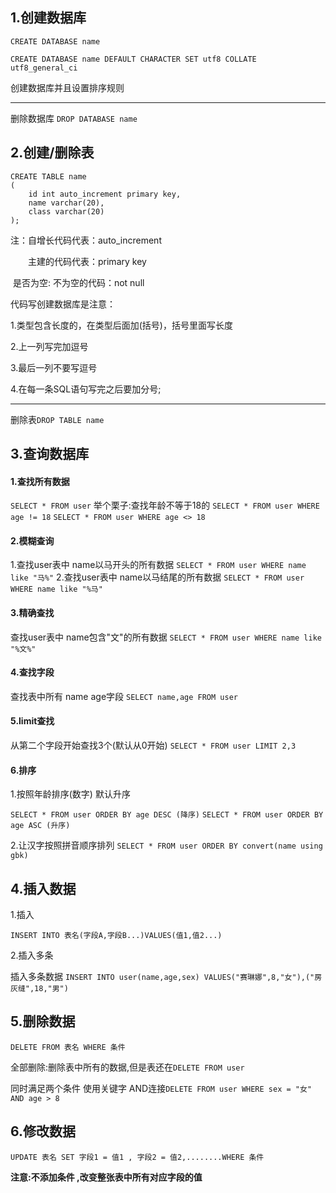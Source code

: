 ## 1.创建数据库

`CREATE DATABASE name`

`CREATE DATABASE name DEFAULT CHARACTER SET utf8 COLLATE utf8_general_ci`

创建数据库并且设置排序规则

***

删除数据库 `DROP DATABASE name`

 ## 2.创建/删除表

```
CREATE TABLE name
(
    id int auto_increment primary key,
    name varchar(20),
    class varchar(20)
);
```

注：自增长代码代表：auto_increment

　　主建的代码代表：primary key

​      	是否为空: 不为空的代码：not null

代码写创建数据库是注意：

1.类型包含长度的，在类型后面加(括号)，括号里面写长度

2.上一列写完加逗号

3.最后一列不要写逗号

4.在每一条SQL语句写完之后要加分号;

***

删除表`DROP TABLE name`

## 3.查询数据库

#### 1.查找所有数据

`SELECT * FROM user`
举个栗子:查找年龄不等于18的
`SELECT * FROM user WHERE age != 18`
`SELECT * FROM user WHERE age <> 18`

#### 2.模糊查询

1.查找user表中 name以马开头的所有数据
`SELECT * FROM user WHERE name like "马%"`
2.查找user表中 name以马结尾的所有数据
`SELECT * FROM user WHERE name like "%马"`

#### 3.精确查找

查找user表中 name包含"文"的所有数据
`SELECT * FROM user WHERE name like "%文%"`

#### 4.查找字段

查找表中所有 name age字段
`SELECT name,age FROM user`

#### 5.limit查找

从第二个字段开始查找3个(默认从0开始)
`SELECT * FROM user LIMIT 2,3`

#### 6.排序

1.按照年龄排序(数字) 默认升序

`SELECT * FROM user ORDER BY age DESC (降序)`
`SELECT * FROM user ORDER BY age ASC (升序)`

2.让汉字按照拼音顺序排列
`SELECT * FROM user ORDER BY convert(name using gbk)`

## 4.插入数据

1.插入

`INSERT INTO 表名(字段A,字段B...)VALUES(值1,值2...)`

2.插入多条

插入多条数据
`INSERT INTO user(name,age,sex) VALUES("赛琳娜",8,"女"),("房灰缝",18,"男")`

## 5.删除数据

`DELETE FROM 表名 WHERE 条件`

全部删除:删除表中所有的数据,但是表还在`DELETE FROM user`

同时满足两个条件 使用关键字 AND连接`DELETE FROM user WHERE sex = "女" AND age > 8`

## 6.修改数据

`UPDATE 表名 SET 字段1 = 值1 , 字段2 = 值2,........WHERE 条件`

**注意:不添加条件 ,改变整张表中所有对应字段的值**



